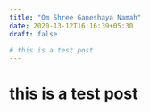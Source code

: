 ```yaml
---
title: "Om Shree Ganeshaya Namah"
date: 2020-13-12T16:16:39+05:30
draft: false

# this is a test post
---
```

# this is a test post
